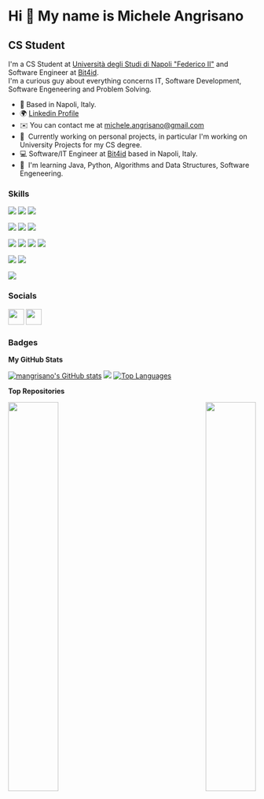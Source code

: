 Hi 👋 My name is Michele Angrisano 
==================================  
CS Student 
----------  
I'm a CS Student at [Università degli Studi di Napoli "Federico II"](https://informatica.dieti.unina.it/index.php/it/) and Software Engineer at [Bit4id](https://www.bit4id.com).  
I'm a curious guy about everything concerns IT, Software Development, Software Engeneering and Problem Solving.

* 📍  Based in Napoli, Italy.
* 🌍  [Linkedin Profile](https://www.linkedin.com/in/michele-angrisano-2b812a1b8/)
* ✉️  You can contact me at [michele.angrisano@gmail.com](mailto:michele.angrisano@gmail.com) 
* 🚀  Currently working on personal projects, in particular I'm working on University Projects for my CS degree. 
* 💻  Software/IT Engineer at [Bit4id](https://www.bit4id.com) based in Napoli, Italy.
* 🧠  I'm learning Java, Python, Algorithms and Data Structures, Software Engeneering.

### Skills

![](https://img.shields.io/badge/OS-Linux-informational?style=flat&logo=linux&logoColor=white&color=0891b2)
![](https://img.shields.io/badge/OS-MacOS-informational?style=flat&logo=macos&logoColor=white&color=0891b2)
![](https://img.shields.io/badge/OS-Windows-informational?style=flat&logo=windows&logoColor=white&color=0891b2)

![](https://img.shields.io/badge/Tools-Docker-informational?style=flat&logo=docker&logoColor=white&color=0891b2)
![](https://img.shields.io/badge/Tools-VirtualBox-informational?style=flat&logo=virtualbox&logoColor=white&color=0891b2)
![](https://img.shields.io/badge/Tools-VMWare-informational?style=flat&logo=vmware&logoColor=white&color=0891b2)

![](https://img.shields.io/badge/Shell-Bash-informational?style=flat&logo=gnubash&logoColor=white&color=0891b2)
![](https://img.shields.io/badge/Code-C++-informational?style=flat&logo=cplusplus&logoColor=white&color=0891b2)
![](https://img.shields.io/badge/Code-C-informational?style=flat&logo=c&logoColor=white&color=0891b2)
![](https://img.shields.io/badge/Code-Python-informational?style=flat&logo=python&logoColor=white&color=0891b2)

![](https://img.shields.io/badge/Database-MySQL-informational?style=flat&logo=mysql&logoColor=white&color=0891b2)
![](https://img.shields.io/badge/Database-PostgresSQL-informational?style=flat&logo=postgressql&logoColor=white&color=0891b2)

![](https://img.shields.io/badge/Framework-Django-informational?style=flat&logo=django&logoColor=white&color=0891b2)




 ### Socials
 
 <p align="left"> 
 <a href="https://www.github.com/mangrisano" target="_blank" rel="noreferrer"><img src="https://raw.githubusercontent.com/danielcranney/readme-generator/main/public/icons/socials/github-dark.svg" width="32" height="32" /></a> 
 <a href="https://www.twitter.com/m_angrisano" target="_blank" rel="noreferrer"><img src="https://raw.githubusercontent.com/danielcranney/readme-generator/main/public/icons/socials/twitter.svg" width="32" height="32" /></a>
 </p>
 
### Badges

<b>My GitHub Stats</b>

<a href="http://www.github.com/mangrisano"><img src="https://github-readme-stats.vercel.app/api?username=mangrisano&show_icons=true&hide=&count_private=true&title_color=0891b2&text_color=ffffff&icon_color=0891b2&bg_color=1c1917&hide_border=true&show_icons=true" alt="mangrisano's GitHub stats" /></a>
<a href="http://www.github.com/mangrisano"><img src="https://github-readme-streak-stats.herokuapp.com/?user=mangrisano&stroke=ffffff&background=1c1917&ring=0891b2&fire=0891b2&currStreakNum=ffffff&currStreakLabel=0891b2&sideNums=ffffff&sideLabels=ffffff&dates=ffffff&hide_border=true" /></a>
<a href="https://github.com/mangrisano" align="left"><img src="https://github-readme-stats.vercel.app/api/top-langs/?username=mangrisano&langs_count=10&title_color=0891b2&text_color=ffffff&icon_color=0891b2&bg_color=1c1917&hide_border=true&locale=en&custom_title=Top%20%Languages" alt="Top Languages" /></a>

<b>Top Repositories</b>

<div width="100%" align="center">
<a href="https://github.com/mangrisano/adt-lib" align="left"><img align="left" width="45%" src="https://github-readme-stats.vercel.app/api/pin/?username=mangrisano&repo=adt-lib&title_color=0891b2&text_color=ffffff&icon_color=0891b2&bg_color=181824&hide_border=true&locale=en" /></a>
<a href="https://github.com/mangrisano/ftp-mirror" align="right"><img align="right" width="45%" src="https://github-readme-stats.vercel.app/api/pin/?username=mangrisano&repo=ftp-mirror&title_color=0891b2&text_color=ffffff&icon_color=0891b2&bg_color=181824&hide_border=true&locale=en" /></a></div><br /><br /><br /><br /><br /><br /><br />
